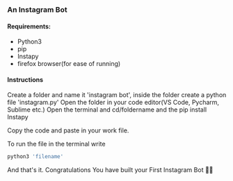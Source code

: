### An Instagram Bot  

#### Requirements:  
- Python3
- pip
- Instapy
- firefox browser(for ease of running)

#### Instructions  
Create a folder and name it 'instagram bot', inside the folder create a python file 'instagram.py'
Open the folder in your code editor(VS Code, Pycharm, Sublime etc.)
Open the terminal and cd/foldername and the pip install Instapy

Copy the code and paste in your work file.

To run the file in the terminal write 
```python
python3 'filename'
```

And that's it.
Congratulations You have built your First Instagram Bot 👏👏
